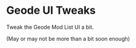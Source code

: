 # Geode UI Tweaks

Tweak the Geode Mod List UI a bit.

(May or may not be more than a bit soon enough)